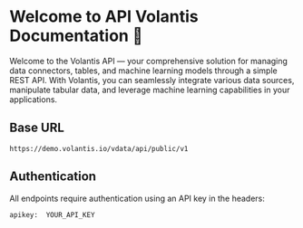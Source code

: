 # Welcome to API Volantis Documentation 👋


  Welcome to the Volantis API — your comprehensive solution for managing data connectors, tables, and machine learning models through a simple REST API. With Volantis, you can seamlessly integrate various data sources, manipulate tabular data, and leverage machine learning capabilities in your applications.
 
  ## Base URL
  ```
  https://demo.volantis.io/vdata/api/public/v1
  ```


  ## Authentication
  All endpoints require authentication using an API key in the headers:


  ```
  apikey:  YOUR_API_KEY
  ```